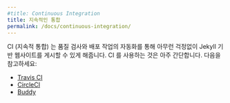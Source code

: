 ```yaml
---
#title: Continuous Integration
title: 지속적인 통합
permalink: /docs/continuous-integration/
---
```


<!--
Continuous Integration (CI) enables you to publish your Jekyll generated website with confidence by automating the quality assurance and deployment processes. You can quickly get started using CI with one of the providers below:
-->

CI (지속적 통합) 는 품질 검사와 배포 작업의 자동화를 통해 아무런 걱정없이 Jekyll 기반 웹사이트를 게시할 수 있게 해줍니다. CI 를 사용하는 것은 아주 간단합니다. 다음을 참고하세요:

* [Travis CI](travis-ci)
* [CircleCI](circleci)
* [Buddy](buddyworks)
